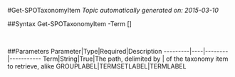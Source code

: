 #Get-SPOTaxonomyItem
*Topic automatically generated on: 2015-03-10*


##Syntax
    Get-SPOTaxonomyItem -Term [<String>]

&nbsp;

##Parameters
Parameter|Type|Required|Description
---------|----|--------|-----------
Term|String|True|The path, delimited by | of the taxonomy item to retrieve, alike GROUPLABEL|TERMSETLABEL|TERMLABEL
